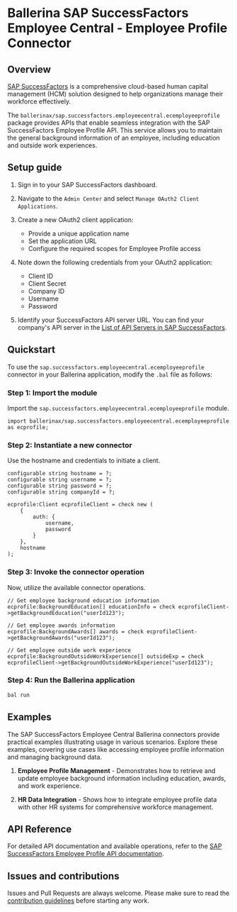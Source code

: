 # Ballerina SAP SuccessFactors Employee Central - Employee Profile Connector

## Overview

[SAP SuccessFactors](https://www.sap.com/products/hcm/successfactors.html) is a comprehensive cloud-based human capital management (HCM) solution designed to help organizations manage their workforce effectively.

The `ballerinax/sap.successfactors.employeecentral.ecemployeeprofile` package provides APIs that enable seamless integration with the SAP SuccessFactors Employee Profile API. This service allows you to maintain the general background information of an employee, including education and outside work experiences.

## Setup guide

1. Sign in to your SAP SuccessFactors dashboard.

2. Navigate to the `Admin Center` and select `Manage OAuth2 Client Applications`.

3. Create a new OAuth2 client application:
   - Provide a unique application name
   - Set the application URL
   - Configure the required scopes for Employee Profile access

4. Note down the following credentials from your OAuth2 application:
   - Client ID
   - Client Secret
   - Company ID
   - Username
   - Password

5. Identify your SuccessFactors API server URL. You can find your company's API server in the [List of API Servers in SAP SuccessFactors](https://help.sap.com/viewer/d599f15995d348a1b45ba5603e2aba9b/LATEST/en-US/af2b8d5437494b12be88fe374eba75b6.html).

## Quickstart

To use the `sap.successfactors.employeecentral.ecemployeeprofile` connector in your Ballerina application, modify the `.bal` file as follows:

### Step 1: Import the module

Import the `sap.successfactors.employeecentral.ecemployeeprofile` module.

```ballerina
import ballerinax/sap.successfactors.employeecentral.ecemployeeprofile as ecprofile;
```

### Step 2: Instantiate a new connector

Use the hostname and credentials to initiate a client.

```ballerina
configurable string hostname = ?;
configurable string username = ?;
configurable string password = ?;
configurable string companyId = ?;

ecprofile:Client ecprofileClient = check new (
    {
        auth: {
            username,
            password
        }
    },
    hostname
);
```

### Step 3: Invoke the connector operation

Now, utilize the available connector operations.

```ballerina
// Get employee background education information
ecprofile:BackgroundEducation[] educationInfo = check ecprofileClient->getBackgroundEducation("userId123");

// Get employee awards information
ecprofile:BackgroundAwards[] awards = check ecprofileClient->getBackgroundAwards("userId123");

// Get employee outside work experience
ecprofile:BackgroundOutsideWorkExperience[] outsideExp = check ecprofileClient->getBackgroundOutsideWorkExperience("userId123");
```

### Step 4: Run the Ballerina application

```bash
bal run
```

## Examples

The SAP SuccessFactors Employee Central Ballerina connectors provide practical examples illustrating usage in various scenarios. Explore these examples, covering use cases like accessing employee profile information and managing background data.

1. **Employee Profile Management** - Demonstrates how to retrieve and update employee background information including education, awards, and work experience.

2. **HR Data Integration** - Shows how to integrate employee profile data with other HR systems for comprehensive workforce management.

## API Reference

For detailed API documentation and available operations, refer to the [SAP SuccessFactors Employee Profile API documentation](https://help.sap.com/docs/SAP_SUCCESSFACTORS_PLATFORM/d599f15995d348a1b45ba5603e2aba9b/c508d8543026442d88457f3654b4e91d.html).

## Issues and contributions

Issues and Pull Requests are always welcome. Please make sure to read the [contribution guidelines](https://github.com/ballerina-platform/ballerina-lang/blob/master/CONTRIBUTING.md) before starting any work.